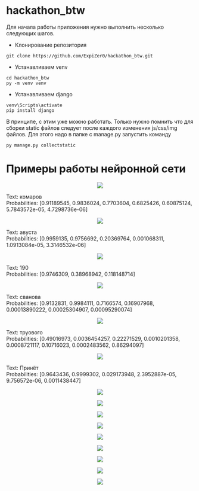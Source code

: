 # hackathon_btw
Для начала работы приложения нужно выполнить несколько следующих шагов.
- Клонирование репозитория
```
git clone https://github.com/ExpiZer0/hackathon_btw.git
```
- Устанавливаем venv
```
cd hackathon_btw
py -m venv venv
```
- Устанавливаем django
```
venv\Scripts\activate
pip install django
```
В принципе, с этим уже можно работать.
Только нужно помнить что для сборки static файлов следует
после каждого изменения js/css/img файлов.
Для этого надо в папке с manage.py запустить команду
```
py manage.py collectstatic
```
# Примеры работы нейронной сети
<p align="center">
  <img src="/samples/sample_0.jpg">
</p>
Text: комаров  <br>
Probabilities: [0.91189545, 0.9836024, 0.7703604, 0.6825426, 0.60875124, 5.7843572e-05, 4.7298736e-06]  <br>
<p align="center">
  <img src="/samples/sample_1.jpg">
</p>
Text: авуста  <br>
Probabilities: [0.9959135, 0.9756692, 0.20369764, 0.001068311, 1.0913084e-05, 3.3146532e-06]  <br>
<p align="center">
  <img src="/samples/sample_3.jpg">
</p>
Text: 190  <br>
Probabilities: [0.9746309, 0.38968942, 0.118148714]  <br>
<p align="center">
  <img src="/samples/sample_2.jpg">
</p>
Text: сванова  <br>
Probabilities: [0.9132831, 0.9984111, 0.7166574, 0.16907968, 0.00013890222, 0.00025304907, 0.00095290074]  <br>
<p align="center">
  <img src="/samples/sample_4.jpg">
</p>
Text: труового  <br>
Probabilities: [0.49016973, 0.0036454257, 0.22271529, 0.0010201358, 0.0008721117, 0.10716023, 0.0002483562, 0.86294097]  <br>
<p align="center">
  <img src="/samples/sample_5.jpg">
</p>
Text: Принёт  <br>
Probabilities: [0.9643436, 0.9999302, 0.029173948, 2.3952887e-05, 9.756572e-06, 0.0011438447]  <br>
<p align="center">
  <img src="/samples/sample_6.jpg">
</p>
<p align="center">
  <img src="/samples/sample_7.jpg">
</p>
<p align="center">
  <img src="/samples/sample_8.jpg">
</p>
<p align="center">
  <img src="/samples/sample_9.jpg">
</p>  
<p align="center">
  <img src="/samples/sample_11.jpg">
</p>
<p align="center">
  <img src="/samples/sample_12.jpg">
</p>
<p align="center">
  <img src="/samples/sample_13.jpg">
</p>
<p align="center">
  <img src="/samples/sample_14.jpg">
</p>
<p align="center">
  <img src="/samples/sample_15.jpg">
</p>

